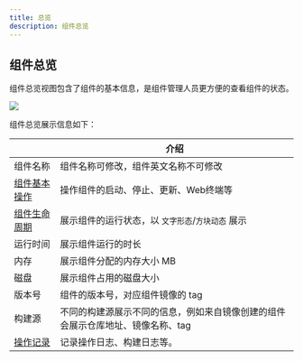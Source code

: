 ```yaml
---
title: 总览
description: 组件总览
---
```


## 组件总览

组件总览视图包含了组件的基本信息，是组件管理人员更方便的查看组件的状态。

![](https://static.goodrain.com/docs/5.6/use-manual/component-manage/overview/overview.png)

组件总览展示信息如下：

|                                                              | 介绍                                                         |
| ------------------------------------------------------------ | ------------------------------------------------------------ |
| 组件名称                                                     | 组件名称可修改，组件英文名称不可修改                         |
| [组件基本操作](/docs/use-manual/component-manage/overview/basic-operation) | 操作组件的启动、停止、更新、Web终端等                        |
| [组件生命周期](/docs/use-manual/component-manage/overview/service-properties) | 展示组件的运行状态，以 `文字形态`/`方块动态` 展示            |
| 运行时间                                                     | 展示组件运行的时长                                           |
| 内存                                                         | 展示组件分配的内存大小 MB                                    |
| 磁盘                                                         | 展示组件占用的磁盘大小                                       |
| 版本号                                                       | 组件的版本号，对应组件镜像的 tag                             |
| 构建源                                                       | 不同的构建源展示不同的信息，例如来自镜像创建的组件会展示仓库地址、镜像名称、tag |
| [操作记录](/docs/use-manual/component-manage/overview/operation-log) | 记录操作日志、构建日志等。                                   |

